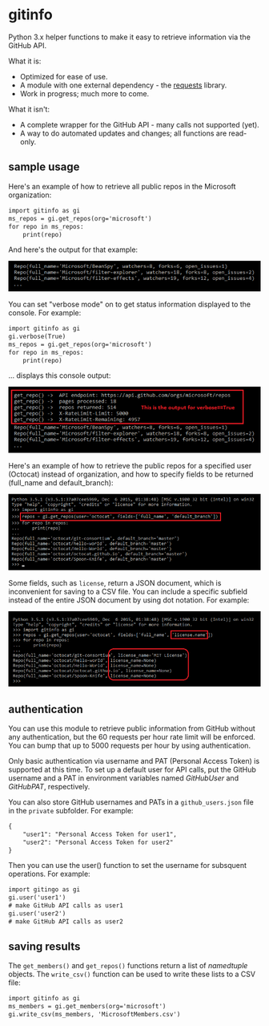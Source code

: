 # gitinfo

Python 3.x helper functions to make it easy to retrieve information via the GitHub API.

What it is:

* Optimized for ease of use.
* A module with one external dependency - the [requests](https://pypi.python.org/pypi/requests) library.
* Work in progress; much more to come.

What it isn't:

* A complete wrapper for the GitHub API - many calls not supported (yet).
* A way to do automated updates and changes; all functions are read-only.

## sample usage

Here's an example of how to retrieve all public repos in the Microsoft organization:

```
import gitinfo as gi
ms_repos = gi.get_repos(org='microsoft')
for repo in ms_repos:
    print(repo)
```

And here's the output for that example:

![MicrosoftReposOutput](images/MicrosoftReposOutput.png)

You can set "verbose mode" on to get status information displayed to the console. For example:

```
import gitinfo as gi
gi.verbose(True)
ms_repos = gi.get_repos(org='microsoft')
for repo in ms_repos:
    print(repo)
```

... displays this console output:

![MicrosoftReposOutputVerbose](images/MicrosoftReposOutput2.png)


Here's an example of how to retrieve the public repos for a specified user (Octocat) instead of organization, and how to specify fields to be returned (full_name and default_branch):

![OctocatRepos](images/OctocatRepos.png)

Some fields, such as ```license```, return a JSON document, which is inconvenient for saving to a CSV file. You can include a specific subfield instead of the entire JSON document by using dot notation. For example:

![SubfieldExample](images/subfields.png)

## authentication
You can use this module to retrieve public information from GitHub without any authentication, but the 60 requests per hour rate limit
will be enforced. You can bump that up to 5000 requests per hour by using authentication.

Only basic authentication via username and PAT (Personal Access Token) is supported at this time. To set up a default user for API calls, put the GitHub username and a PAT in environment variables named *GitHubUser* and *GitHubPAT*, respectively.

You can also store GitHub usernames and PATs in a ```github_users.json``` file in the ```private``` subfolder. For example:

```
{
    "user1": "Personal Access Token for user1",
    "user2": "Personal Access Token for user2"
}
```
Then you can use the user() function to set the username for subsquent operations. For example:

```
import gitingo as gi
gi.user('user1')
# make GitHub API calls as user1
gi.user('user2')
# make GitHub API calls as user2
```

## saving results
The ```get_members()``` and ```get_repos()``` functions return a list of _namedtuple_ objects. The ```write_csv()``` function can be used to write these lists to a CSV file:

```
import gitinfo as gi
ms_members = gi.get_members(org='microsoft')
gi.write_csv(ms_members, 'MicrosoftMembers.csv')
```
